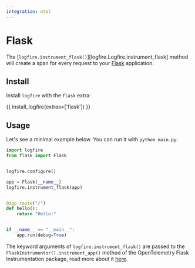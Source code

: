 ```yaml
---
integration: otel
---
```


# Flask

The [`logfire.instrument_flask()`][logfire.Logfire.instrument_flask] method
will create a span for every request to your [Flask][flask] application.

## Install

Install `logfire` with the `flask` extra:

{{ install_logfire(extras=['flask']) }}

## Usage

Let's see a minimal example below. You can run it with `python main.py`:

```py title="main.py"
import logfire
from flask import Flask


logfire.configure()

app = Flask(__name__)
logfire.instrument_flask(app)


@app.route("/")
def hello():
    return "Hello!"


if __name__ == "__main__":
    app.run(debug=True)
```

The keyword arguments of `logfire.instrument_flask()` are passed to the `FlaskInstrumentor().instrument_app()` method
of the OpenTelemetry Flask Instrumentation package, read more about it [here][opentelemetry-flask].

[flask]: https://flask.palletsprojects.com/en/2.0.x/
[opentelemetry-flask]: https://opentelemetry-python-contrib.readthedocs.io/en/latest/instrumentation/flask/flask.html
